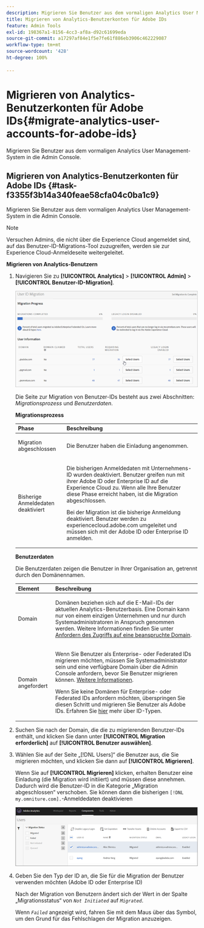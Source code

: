 ```yaml
---
description: Migrieren Sie Benutzer aus dem vormaligen Analytics User Management-System in die Admin Console.
title: Migrieren von Analytics-Benutzerkonten für Adobe IDs
feature: Admin Tools
exl-id: 198367a1-8156-4cc3-af8a-d92c61699eda
source-git-commit: a17297af84e1f5e7fe61f886eb3906c462229087
workflow-type: tm+mt
source-wordcount: '428'
ht-degree: 100%

---
```


# Migrieren von Analytics-Benutzerkonten für Adobe IDs{#migrate-analytics-user-accounts-for-adobe-ids}

Migrieren Sie Benutzer aus dem vormaligen Analytics User Management-System in die Admin Console.

## Migrieren von Analytics-Benutzerkonten für Adobe IDs {#task-f3355f3b14a340feae58cfa04c0ba1c9}

Migrieren Sie Benutzer aus dem vormaligen Analytics User Management-System in die Admin Console.

>[!NOTE]
>
>Versuchen Admins, die nicht über die Experience Cloud angemeldet sind, auf das Benutzer-ID-Migrations-Tool zuzugreifen, werden sie zur Experience Cloud-Anmeldeseite weitergeleitet.

**Migrieren von Analytics-Benutzern**

1. Navigieren Sie zu **[!UICONTROL Analytics]** > **[!UICONTROL Admin]** > **[!UICONTROL Benutzer-ID-Migration]**.

   ![](/help/admin/admin-console/user-management2/user-migration/assets/migration-progress.png)

   Die Seite zur Migration von Benutzer-IDs besteht aus zwei Abschnitten: *Migrationsprozess* und *Benutzerdaten*.

   **Migrationsprozess**

   <table id="table_F9F1CFF762C745E198CB075A02BA2DDA"> 
   <thead> 
   <tr> 
      <th colname="col1" class="entry"> Phase </th> 
      <th colname="col2" class="entry"> Beschreibung </th> 
   </tr>
   </thead>
   <tbody> 
   <tr> 
      <td colname="col1"> <p>Migration abgeschlossen </p> </td> 
      <td colname="col2"> <p>Die Benutzer haben die Einladung angenommen. </p> </td> 
   </tr> 
   <tr> 
      <td colname="col1"> <p>Bisherige Anmeldedaten deaktiviert </p> </td> 
      <td colname="col2"> <p>Die bisherigen Anmeldedaten mit Unternehmens-ID wurden deaktiviert. Benutzer greifen nun mit ihrer Adobe ID oder Enterprise ID auf die Experience Cloud zu. Wenn alle Ihre Benutzer diese Phase erreicht haben, ist die Migration abgeschlossen. </p> <p>Bei der Migration ist die bisherige Anmeldung deaktiviert. Benutzer werden zu <span class="filepath">experiencecloud.adobe.com</span> umgeleitet und müssen sich mit der Adobe ID oder Enterprise ID anmelden. </p> </td> 
   </tr> 
   </tbody> 
   </table>

   **Benutzerdaten**

   Die Benutzerdaten zeigen die Benutzer in Ihrer Organisation an, getrennt durch den Domänennamen.

   <table id="table_3822E27AF81E4A188562FEB5131548A5"> 
   <thead> 
   <tr> 
      <th colname="col1" class="entry"> Element </th> 
      <th colname="col2" class="entry"> Beschreibung </th> 
   </tr>
   </thead>
   <tbody> 
   <tr> 
      <td colname="col1"> <p>Domain </p> </td> 
      <td colname="col2"> <p>Domänen beziehen sich auf die E-Mail-IDs der aktuellen Analytics-Benutzerbasis. Eine Domain kann nur von einem einzigen Unternehmen und nur durch Systemadministratoren in Anspruch genommen werden. Weitere Informationen finden Sie unter <a href="https://helpx.adobe.com/de/enterprise/help/request-access-to-claimed-domain.html">Anfordern des Zugriffs auf eine beanspruchte Domain</a>. </p> </td> 
   </tr> 
   <tr> 
      <td colname="col1"> <p>Domain angefordert </p> </td> 
      <td colname="col2"> <p>Wenn Sie Benutzer als Enterprise- oder Federated IDs migrieren möchten, müssen Sie Systemadministrator sein und eine verfügbare Domain über die Admin Console anfordern, bevor Sie Benutzer migrieren können. <a href="https://helpx.adobe.com/de/enterprise/help/identity.html">Weitere Informationen</a>. </p> <p>Wenn Sie keine Domänen für Enterprise- oder Federated IDs anfordern möchten, überspringen Sie diesen Schritt und migrieren Sie Benutzer als Adobe IDs. Erfahren Sie <a href="https://helpx.adobe.com/enterprise/help/identity.html">hier</a> mehr über ID-Typen. </p> </td> 
   </tr> 
   </tbody> 
   </table>

1. Suchen Sie nach der Domain, die die zu migrierenden Benutzer-IDs enthält, und klicken Sie dann unter **[!UICONTROL Migration erforderlich]** auf **[!UICONTROL Benutzer auswählen]**.
1. Wählen Sie auf der Seite „[!DNL Users]“ die Benutzer aus, die Sie migrieren möchten, und klicken Sie dann auf **[!UICONTROL Migrieren]**.

   Wenn Sie auf **[!UICONTROL Migrieren]** klicken, erhalten Benutzer eine Einladung (die Migration wird initiiert) und müssen diese annehmen. Dadurch wird die Benutzer-ID in die Kategorie „Migration abgeschlossen“ verschoben. Sie können dann die bisherigen `[!DNL my.omniture.com].`-Anmeldedaten deaktivieren

   ![](/help/admin/admin-console/user-management2/user-migration/assets/user-info.png)

1. Geben Sie den Typ der ID an, die Sie für die Migration der Benutzer verwenden möchten (Adobe ID oder Enterprise ID)

   Nach der Migration von Benutzern ändert sich der Wert in der Spalte „Migrationsstatus“ von *`Not Initiated`* auf *`Migrated`*.

   Wenn *`Failed`* angezeigt wird, fahren Sie mit dem Maus über das Symbol, um den Grund für das Fehlschlagen der Migration anzuzeigen.

